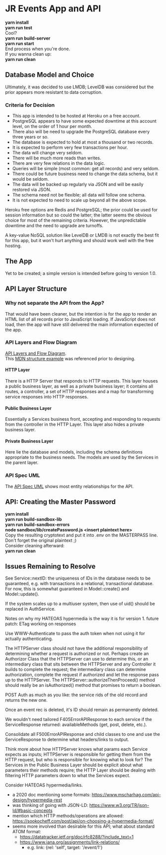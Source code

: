 # JR Events App and API
**yarn install**<br>
**yarn run test**<br>
Cool?<br>
**yarn run build-server**<br>
**yarn run start**<br>
End process when you're done.<br>
If you wanna clean up:<br>
**yarn run clean**

## Database Model and Choice
Ultimately, it was decided to use LMDB; LevelDB was considered but the prior appears more resistant to data corruption.

### Criteria for Decision
- This app is intended to be hosted at Heroku on a free account.
- PostgreSQL appears to have some expected downtime at this account level, on the order of 1 hour per month.
- There also will be need to upgrade the PostgreSQL database every three years or so.
- The database is expected to hold at most a thousand or two records.
 - It is expected to perform very few transactions per hour.
 - The data will change very seldom.
 - There will be much more reads than writes.
 - There are very few relations in the data logic.
- Queries will be simple (most common: get all records) and very seldom.
- There could be future business need to change the data schema, but it would be seldom.
- The data will be backed up regularly via JSON and will be easily restored via JSON.
- The schema need not be flexible; all data will follow one schema.
- It is not expected to need to scale up beyond all the above scope.

Heroku free options are Redis and PostgreSQL; the prior could be used for session information but so could the latter; the latter seems the obvious choice for most of the remaining criteria. However, the unpredictable downtime and the need to upgrade are turnoffs.

A key-value NoSQL solution like LevelDB or LMDB is not exactly the best fit for this app, but it won't hurt anything and should work well with the free hosting.

## The App
Yet to be created; a simple version is intended before going to version 1.0.

## API Layer Structure

### Why not separate the API from the App?
That would have been cleaner, but the intention is for the app to render an HTML list of all records prior to JavaScript loading. If JavaScript does not load, then the app will have still delivered the main information expected of the app.

### API Layers and Flow Diagram
[API Layers and Flow Diagram](src/planning/API%20Layers%20and%20Flow.png).<br>
This [MDN structure example](https://developer.mozilla.org/en-US/docs/Learn/Server-side/Express_Nodejs/routes) was referenced prior to designing.

#### HTTP Layer
There is a HTTP Server that responds to HTTP requests. This layer houses a public business layer, as well as a private business layer; it contains all routes, a controller, a set of HTTP responses and a map for transforming service responses into HTTP responses.

#### Public Business Layer
Essentially a Services business front, accepting and responding to requests from the controller in the HTTP Layer. This layer also hides a private business layer.

#### Private Business Layer
Here lie the database and models, including the schema definitions appropriate to the business needs. The models are used by the Services in the parent layer.

### API Spec UML
The [API Spec UML](src/planning/API%20spec%20UML.png) shows most entity relationships for the API.

## API: Creating the Master Password
**yarn install**<br>
**yarn run build-sandbox-lib**<br>
**yarn run build-sandbox-errors**<br>
**node sandbox/lib/createPassword.js \<insert plaintext here\>**<br>
Copy the resulting cryptotext and put it into .env on the MASTERPASS line.<br>
Don't forget the original plaintext ;)<br>
Consider cleaning afterward:<br>
**yarn run clean**

## Issues Remaining to Resolve
See Service::nextID: the uniqueness of IDs in the database needs to be guaranteed, e.g. with transactions in a relational, transactional database. For now, this is somewhat guaranteed in Model::create() and Model::update().

If the system scales up to a multiuser system, then use of uid() should be replaced in AuthService.

Notes on why my HATEOAS hypermedia is the way it is for version 1.
future patch: ETag working on responses

Use WWW-Authenticate to pass the auth token when not using it for actually authenticating.

The HTTPServer class should not have the additional responsibility of determining whether a request is authorized or not. Perhaps create an Authorizor Class that the HTTPServer can use to determine this, or an intermediary class that sits between the HTTPServer and any Controller it builds to complete the request; the intermediary class can determine authorization, complete the request if authorized and let the response pass up to the HTTPServer. The HTTPServer::authorizeThenProceed() method should really be an isAuthorized() method that promises to return a boolean.

POST Auth as much as you like: the service rids of the old record and returns the new one.

Once an event rec is deleted, it's ID should remain as permanently deleted.

We wouldn't need tailored F405ErrorAPIResponse to each service if the ServiceResponse returned: availableMethods (get, post, delete, etc.).

Consolidate all F500ErrorAPIResponse and child classes to one and use the ServiceResponse to determine what headers/links to output.

Think more about how HTTPServer knows what params each Service expects as inputs; HTTPServer is responsible for getting them from the HTTP request, but who is responsible for knowing what to look for? The Services in the Public Business Layer should be explicit about what parameters their methods require; the HTTP Layer should be dealing with filtering HTTP parameters down to what the Services expect.

Consider HATEOAS hypermedia/links.<br>
- a 2020 doc mentioning some formats: https://www.mscharhag.com/api-design/hypermedia-rest
- was thinking of going with JSON-LD: https://www.w3.org/TR/json-ld/#basic-concepts
- mention which HTTP methods/operations are allowed: https://sookocheff.com/post/api/on-choosing-a-hypermedia-format/
 - seems more involved than desirable for this API; what about standard ATOM format:
   - https://datatracker.ietf.org/doc/rfc8288/?include_text=1
   - https://www.iana.org/assignments/link-relations/
     - e.g. link: {rel: 'self', target: '/event/1'}
